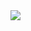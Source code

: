 <img src="https://capsule-render.vercel.app/api?&type=venom&color=gradient&height=300&section=header&text=Welcome%20to%20Jinwoo%20GitHub%20👋&fontSize=50&animation=fadeIn" />

<!--
**jinwoo1159/jinwoo1159** is a ✨ _special_ ✨ repository because its `README.md` (this file) appears on your GitHub profile.

Here are some ideas to get you started:

- 🔭 I’m currently working on ...
- 🌱 I’m currently learning ...
- 👯 I’m looking to collaborate on ...
- 🤔 I’m looking for help with ...
- 💬 Ask me about ...
- 📫 How to reach me: ...
- 😄 Pronouns: ...
- ⚡ Fun fact: ...
-->
